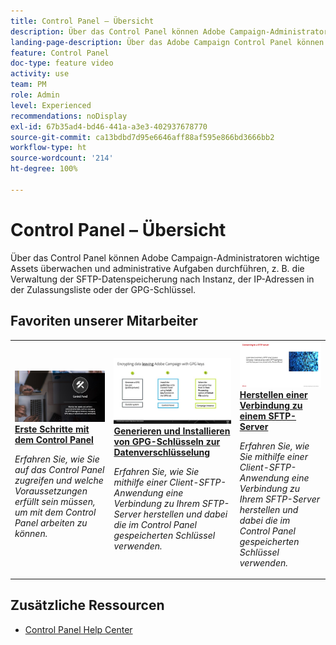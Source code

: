 ```yaml
---
title: Control Panel – Übersicht
description: Über das Control Panel können Adobe Campaign-Administratoren wichtige Assets überwachen und administrative Aufgaben durchführen, z. B. die Verwaltung der SFTP-Datenspeicherung nach Instanz, der IP-Adressen in der Zulassungsliste oder der GPG-Schlüssel.
landing-page-description: Über das Adobe Campaign Control Panel können Adobe Campaign-Administratoren wichtige Assets überwachen und administrative Aufgaben durchführen, z. B. die Verwaltung der SFTP-Datenspeicherung nach Instanz, der IP-Adressen in der Zulassungsliste oder der GPG-Schlüssel.
feature: Control Panel
doc-type: feature video
activity: use
team: PM
role: Admin
level: Experienced
recommendations: noDisplay
exl-id: 67b35ad4-bd46-441a-a3e3-402937678770
source-git-commit: ca13bdbd7d95e6646aff88af595e866bd3666bb2
workflow-type: ht
source-wordcount: '214'
ht-degree: 100%

---
```


# Control Panel – Übersicht

Über das Control Panel können Adobe Campaign-Administratoren wichtige Assets überwachen und administrative Aufgaben durchführen, z. B. die Verwaltung der SFTP-Datenspeicherung nach Instanz, der IP-Adressen in der Zulassungsliste oder der GPG-Schlüssel.

## Favoriten unserer Mitarbeiter

<table>
<tr>
<td>
    <a href="./get-started.md">
      <img alt="Herstellen einer Verbindung zu einem SFTP-Server" src="./assets/kt-6385.jpg" />
    </a>
    <div>
      <a href="./get-started.md">
    <strong>Erste Schritte mit dem Control Panel</strong>
    </a>
    </div>
    <p>
    <em>Erfahren Sie, wie Sie auf das Control Panel zugreifen und welche Voraussetzungen erfüllt sein müssen, um mit dem Control Panel arbeiten zu können. </em>
    <p>
  </td>
  <td>
    <a href="./instance-settings/gpg-key-management/generate-and-install-gpg-keys.md">
      <img alt="Herstellen einer Verbindung zu einem SFTP-Server" src="./assets/36386.jpg" />
    </a>
    <div>
      <a href="./instance-settings/gpg-key-management/generate-and-install-gpg-keys.md">
    <strong>Generieren und Installieren von GPG-Schlüsseln zur Datenverschlüsselung</strong>
    </a>
    </div>
    <p>
    <em>Erfahren Sie, wie Sie mithilfe einer Client-SFTP-Anwendung eine Verbindung zu Ihrem SFTP-Server herstellen und dabei die im Control Panel gespeicherten Schlüssel verwenden. </em>
    <p>
  </td>
  <td>
    <a href="./sftp-management/connect-to-sftp-server.md">
      <img alt="Herstellen einer Verbindung zu einem SFTP-Server" src="./assets/27263.jpg" />
    </a>
    <div>
      <a href="./sftp-management/connect-to-sftp-server.md">
    <strong>Herstellen einer Verbindung zu einem SFTP-Server</strong>
    </a>
    </div>
    <p>
    <em>Erfahren Sie, wie Sie mithilfe einer Client-SFTP-Anwendung eine Verbindung zu Ihrem SFTP-Server herstellen und dabei die im Control Panel gespeicherten Schlüssel verwenden. </em>
    <p>
  </td>
</tr>
</table>

## Zusätzliche Ressourcen

* [Control Panel Help Center](https://experienceleague.adobe.com/docs/control-panel/using/control-panel-home.html?lang=de)
